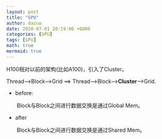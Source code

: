 ```yaml
---
layout: post
title: "GPU"
author: dazuo
date: 2020-07-01 20:19:00 +0800
categories: [GPU]
tags: [GPU]
math: true
mermaid: true
---
```


H100相对以前的架构(比如A100)，引入了Cluster。

Thread—>Block—>Grid  ==> Thread—>Block—>**Cluster**—>Grid.

- before:

  ​	Block与Block之间进行数据交换是通过Global Mem。

- after

  ​	Block与Block之间进行数据交换是通过Shared Mem。

